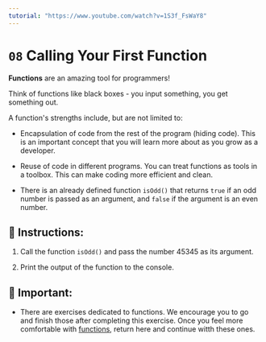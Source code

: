 ```yaml
---
tutorial: "https://www.youtube.com/watch?v=1S3f_FsWaY8"
---
```


# `08` Calling Your First Function

**Functions** are an amazing tool for programmers! 

Think of functions like black boxes  - you input something, you get something out. 

A function's strengths include, but are not limited to:

- Encapsulation of code from the rest of the program (hiding code). This is an important concept that you will learn more about as you grow as a developer.

- Reuse of code in different programs.  You can treat functions as tools in a toolbox.  This can make coding more efficient and clean.

- There is an already defined function `isOdd()` that returns `true` if an odd number is passed as an argument, and `false` if the argument is an even number.
 
## 📝  Instructions:

1. Call the function `isOdd()` and pass the number 45345 as its argument.

2. Print the output of the function to the console.

## 🔎 Important: 

+ There are exercises dedicated to functions. We encourage you to go and finish those after completing this exercise. Once you feel more comfortable with [functions](https://github.com/4GeeksAcademy/javascript-functions-exercises-tutorial), return here and continue witth these ones.
